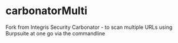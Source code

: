 # carbonatorMulti
Fork from Integris Security Carbonator - to scan multiple URLs using Burpsuite at one go via the commandline
